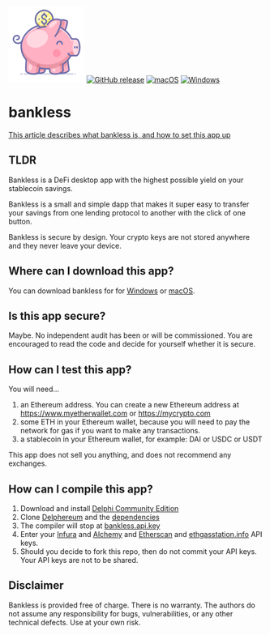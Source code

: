![image](bankless-150.png)
[![GitHub release](https://img.shields.io/github/release/svanas/bankless)](https://github.com/svanas/bankless/releases/latest)
[![macOS](https://img.shields.io/badge/os-macOS-green)](https://github.com/svanas/bankless/releases/latest/download/macOS.zip)
[![Windows](https://img.shields.io/badge/os-Windows-green)](https://github.com/svanas/bankless/releases/latest/download/Windows.zip)
# bankless

[This article describes what bankless is, and how to set this app up](https://link.medium.com/BNZRlpZn57)

## TLDR

Bankless is a DeFi desktop app with the highest possible yield on your stablecoin savings.

Bankless is a small and simple dapp that makes it super easy to transfer your savings from one lending protocol to another with the click of one button.

Bankless is secure by design. Your crypto keys are not stored anywhere and they never leave your device.

## Where can I download this app?

You can download bankless for for [Windows](https://github.com/svanas/bankless/releases/latest/download/Windows.zip) or [macOS](https://github.com/svanas/bankless/releases/latest/download/macOS.zip).

## Is this app secure?

Maybe. No independent audit has been or will be commissioned. You are encouraged to read the code and decide for yourself whether it is secure.

## How can I test this app?

You will need...
1. an Ethereum address. You can create a new Ethereum address at https://www.myetherwallet.com or https://mycrypto.com
2. some ETH in your Ethereum wallet, because you will need to pay the network for gas if you want to make any transactions.
3. a stablecoin in your Ethereum wallet, for example: DAI or USDC or USDT

This app does not sell you anything, and does not recommend any exchanges.

## How can I compile this app?

1. Download and install [Delphi Community Edition](https://www.embarcadero.com/products/delphi/starter)
2. Clone [Delphereum](https://github.com/svanas/delphereum) and the [dependencies](https://github.com/svanas/delphereum#dependencies)
3. The compiler will stop at [bankless.api.key](https://github.com/svanas/bankless/blob/master/bankless.api.key)
4. Enter your [Infura](https://infura.io) and [Alchemy](https://www.alchemy.com) and [Etherscan](https://docs.etherscan.io) and [ethgasstation.info](https://docs.ethgasstation.info) API keys.
5. Should you decide to fork this repo, then do not commit your API keys. Your API keys are not to be shared.

## Disclaimer

Bankless is provided free of charge. There is no warranty. The authors do not assume any responsibility for bugs, vulnerabilities, or any other technical defects. Use at your own risk.
